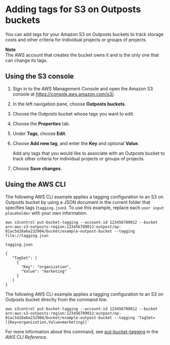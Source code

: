 # Adding tags for S3 on Outposts buckets<a name="S3OutpostsBucketTags"></a>

You can add tags for your Amazon S3 on Outposts buckets to track storage costs and other criteria for individual projects or groups of projects\.

**Note**  
The AWS account that creates the bucket owns it and is the only one that can change its tags\.

## Using the S3 console<a name="s3-outposts-add-bucket-tags"></a>

1. Sign in to the AWS Management Console and open the Amazon S3 console at [https://console\.aws\.amazon\.com/s3/](https://console.aws.amazon.com/s3/)\.

1. In the left navigation pane, choose **Outposts buckets**\.

1. Choose the Outposts bucket whose tags you want to edit\.

1. Choose the **Properties** tab\.

1. Under **Tags**, choose **Edit**\.

1. Choose **Add new tag**, and enter the **Key** and optional **Value**\.

   Add any tags that you would like to associate with an Outposts bucket to track other criteria for individual projects or groups of projects\.

1. Choose **Save changes**\.

## Using the AWS CLI<a name="S3OutpostsBucketTagsCLI"></a>

The following AWS CLI example applies a tagging configuration to an S3 on Outposts bucket by using a JSON document in the current folder that specifies tags \(`tagging.json`\)\. To use this example, replace each `user input placeholder` with your own information\.

```
aws s3control put-bucket-tagging --account-id 123456789012 --bucket arn:aws:s3-outposts:region:123456789012:outpost/op-01ac5d28a6a232904/bucket/example-outpost-bucket --tagging file://tagging.json

tagging.json

{
   "TagSet": [
     {
       "Key": "organization",
       "Value": "marketing"
     }
   ]
}
```

The following AWS CLI example applies a tagging configuration to an S3 on Outposts bucket directly from the command line\.

```
aws s3control put-bucket-tagging --account-id 123456789012 --bucket arn:aws:s3-outposts:region:123456789012:outpost/op-01ac5d28a6a232904/bucket/example-outpost-bucket --tagging 'TagSet=[{Key=organization,Value=marketing}]'
```

For more information about this command, see [put\-bucket\-tagging](https://awscli.amazonaws.com/v2/documentation/api/latest/reference/s3control/put-bucket-tagging.html) in the *AWS CLI Reference*\.